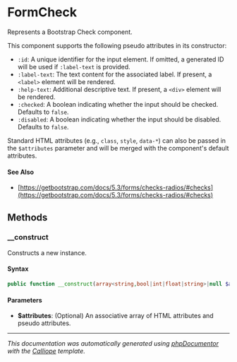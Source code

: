 # FormCheck

Represents a Bootstrap Check component.

This component supports the following pseudo attributes in its constructor:
- `:id`: A unique identifier for the input element. If omitted, a generated
  ID will be used if `:label-text` is provided.
- `:label-text`: The text content for the associated label. If present, a
  `<label>` element will be rendered.
- `:help-text`: Additional descriptive text. If present, a `<div>` element
  will be rendered.
- `:checked`: A boolean indicating whether the input should be checked.
  Defaults to `false`.
- `:disabled`: A boolean indicating whether the input should be disabled.
  Defaults to `false`.

Standard HTML attributes (e.g., `class`, `style`, `data-*`) can also be
passed in the `$attributes` parameter and will be merged with the component's
default attributes.

#### See Also

- [https://getbootstrap.com/docs/5.3/forms/checks-radios/#checks](https://getbootstrap.com/docs/5.3/forms/checks-radios/#checks)

## Methods

### __construct

Constructs a new instance.

#### Syntax

```php
public function __construct(array<string,bool|int|float|string>|null $attributes = null)
```

#### Parameters

- **$attributes**: (Optional) An associative array of HTML attributes and pseudo attributes.

---

*This documentation was automatically generated using [phpDocumentor](http://www.phpdoc.org/) with the [Calliope](https://github.com/DaphneWebFramework/Calliope) template.*
